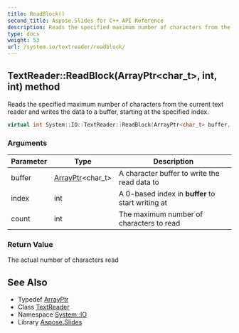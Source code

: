 ```yaml
---
title: ReadBlock()
second_title: Aspose.Slides for C++ API Reference
description: Reads the specified maximum number of characters from the current text reader and writes the data to a buffer, starting at the specified index.
type: docs
weight: 53
url: /system.io/textreader/readblock/
---
```

## TextReader::ReadBlock(ArrayPtr\<char_t\>, int, int) method


Reads the specified maximum number of characters from the current text reader and writes the data to a buffer, starting at the specified index.

```cpp
virtual int System::IO::TextReader::ReadBlock(ArrayPtr<char_t> buffer, int index, int count)
```


### Arguments

| Parameter | Type | Description |
| --- | --- | --- |
| buffer | [ArrayPtr](../../../system/arrayptr/)\<char_t\> | A character buffer to write the read data to |
| index | int | A 0-based index in **buffer** to start writing at |
| count | int | The maximum number of characters to read |

### Return Value

The actual number of characters read

## See Also

* Typedef [ArrayPtr](../../../system/arrayptr/)
* Class [TextReader](../)
* Namespace [System::IO](../../)
* Library [Aspose.Slides](../../../)